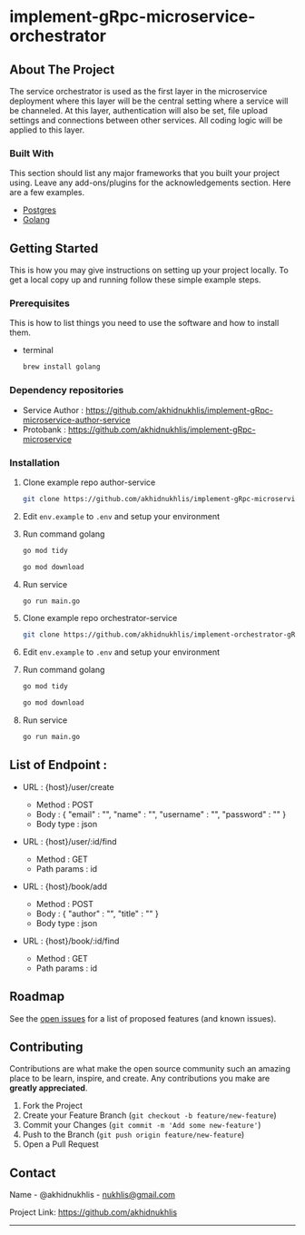 # implement-gRpc-microservice-orchestrator

<!-- ABOUT THE PROJECT -->
## About The Project

The service orchestrator is used as the first layer in the microservice deployment where this layer will be the central setting where a service will be channeled. At this layer, authentication will also be set, file upload settings and connections between other services. All coding logic will be applied to this layer.


### Built With

This section should list any major frameworks that you built your project using. Leave any add-ons/plugins for the acknowledgements section. Here are a few examples.
* [Postgres](https://www.postgresql.org/)
* [Golang](https://golang.com)

<!-- GETTING STARTED -->
## Getting Started

This is how you may give instructions on setting up your project locally. To get a local copy up and running follow these simple example steps.

### Prerequisites

This is how to list things you need to use the software and how to install them.

* terminal
  ```sh
  brew install golang
  ```

### Dependency repositories
- Service Author  : https://github.com/akhidnukhlis/implement-gRpc-microservice-author-service
- Protobank     : https://github.com/akhidnukhlis/implement-gRpc-microservice


### Installation

1. Clone example repo author-service
   ```sh
   git clone https://github.com/akhidnukhlis/implement-gRpc-microservice-author-service
   ```
   
2. Edit `env.example` to `.env` and setup your environment

3. Run command golang
   ```sh
   go mod tidy
   ```
   
   ```sh
   go mod download
   ```
   
4. Run service
   ```sh
   go run main.go
   ```
   
5. Clone example repo orchestrator-service
   ```sh
   git clone https://github.com/akhidnukhlis/implement-orchestrator-gRpc-microservice
   ```
   
6. Edit `env.example` to `.env` and setup your environment

7. Run command golang
   ```sh
   go mod tidy
   ```

   ```sh
   go mod download
   ```

8. Run service
   ```sh
   go run main.go
   ```

## List of Endpoint :
- URL : {host}/user/create
    - Method        : POST
    - Body          : { "email" : "", "name" : "", "username" : "", "password" : "" }
    - Body type     : json

- URL : {host}/user/:id/find
    - Method        : GET
    - Path params   : id

- URL : {host}/book/add
    - Method        : POST
    - Body          : { "author" : "", "title" : "" }
    - Body type     : json

- URL : {host}/book/:id/find
    - Method        : GET
    - Path params   : id

<!-- ROADMAP -->
## Roadmap

See the [open issues](https://github.com/akhidnukhlis) for a list of proposed features (and known issues).


<!-- CONTRIBUTING -->
## Contributing

Contributions are what make the open source community such an amazing place to be learn, inspire, and create. Any contributions you make are **greatly appreciated**.

1. Fork the Project
2. Create your Feature Branch (`git checkout -b feature/new-feature`)
3. Commit your Changes (`git commit -m 'Add some new-feature'`)
4. Push to the Branch (`git push origin feature/new-feature`)
5. Open a Pull Request


<!-- CONTACT -->
## Contact

Name - @akhidnukhlis - nukhlis@gmail.com

Project Link: https://github.com/akhidnukhlis

***